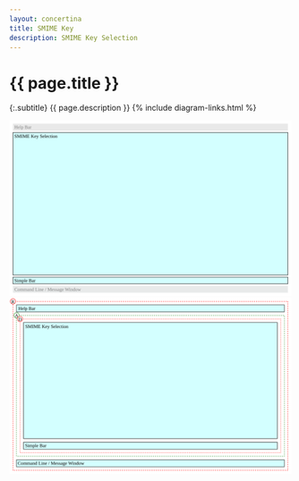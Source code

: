 ```yaml
---
layout: concertina
title: SMIME Key
description: SMIME Key Selection
---
```


# {{ page.title }}

{:.subtitle}
{{ page.description }}
{% include diagram-links.html %}

![s-dlg-smime-key-selection](images/s-dlg-smime-key-selection.svg)
![l-dlg-smime-key-selection](images/l-dlg-smime-key-selection.svg)
